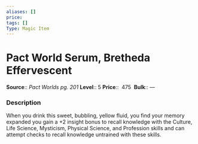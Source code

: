 ```yaml
---
aliases: []
price:  
tags: []
Type: Magic Item
---
```


# Pact World Serum, Bretheda Effervescent

**Source**:: _Pact Worlds pg. 201_
**Level**:: 5
**Price**::  475 
**Bulk**:: —

### Description

When you drink this sweet, bubbling, yellow fluid, you find your memory expanded you gain a +2 insight bonus to recall knowledge with the Culture, Life Science, Mysticism, Physical Science, and Profession skills and can attempt checks to recall knowledge untrained with these skills.
